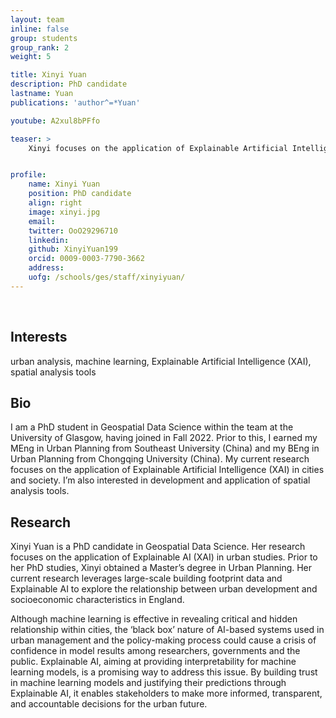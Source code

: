 ```yaml
---
layout: team
inline: false
group: students
group_rank: 2
weight: 5

title: Xinyi Yuan
description: PhD candidate
lastname: Yuan
publications: 'author^=*Yuan'

youtube: A2xul8bPFfo

teaser: >
    Xinyi focuses on the application of Explainable Artificial Intelligence (XAI) in cities and society.


profile:
    name: Xinyi Yuan
    position: PhD candidate
    align: right
    image: xinyi.jpg
    email: 
    twitter: OoO29296710
    linkedin:
    github: XinyiYuan199
    orcid: 0009-0003-7790-3662
    address:
    uofg: /schools/ges/staff/xinyiyuan/
---
```

<br>

## Interests
urban analysis, machine learning, Explainable Artificial Intelligence (XAI), spatial analysis tools


## Bio
I am a PhD student in Geospatial Data Science within the team at the University of Glasgow, having joined in Fall 2022. Prior to this, I earned my MEng in Urban Planning from Southeast University (China) and my BEng in Urban Planning from Chongqing University (China). My current research focuses on the application of Explainable Artificial Intelligence (XAI) in cities and society. I’m also interested in development and application of spatial analysis tools. 

## Research
Xinyi Yuan is a PhD candidate in Geospatial Data Science. Her research focuses on the application of Explainable AI (XAI) in urban studies. Prior to her PhD studies, Xinyi obtained a Master’s degree in Urban Planning. Her current research leverages large-scale building footprint data and Explainable AI to explore the relationship between urban development and socioeconomic characteristics in England.

Although machine learning is effective in revealing critical and hidden relationship within cities, the ‘black box’ nature of AI-based systems used in urban management and the policy-making process could cause a crisis of confidence in model results among researchers, governments and the public. Explainable AI, aiming at providing interpretability for machine learning models, is a promising way to address this issue. By building trust in machine learning models and justifying their predictions through Explainable AI, it enables stakeholders to make more informed, transparent, and accountable decisions for the urban future. 